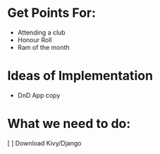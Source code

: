 # Get Points For:
* Attending a club
* Honour Roll
* Ram of the month

# Ideas of Implementation
* DnD App copy

# What we need to do:
[ ] Download Kivy/Django
